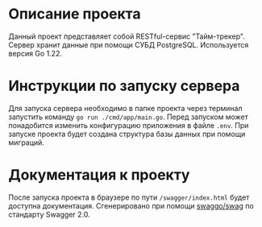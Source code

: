 # Описание проекта
Данный проект представляет собой RESTful-сервис "Тайм-трекер". Сервер хранит данные при помощи СУБД PostgreSQL. Используется версия Go 1.22.

# Инструкции по запуску сервера
Для запуска сервера необходимо в папке проекта через терминал запустить команду ```go run ./cmd/app/main.go```. Перед запуском может понадобится изменить конфигурацию приложения в файле ```.env```. При запуске проекта будет создана структура базы данных при помощи миграций.

# Документация к проекту
После запуска проекта в браузере по пути ```/swagger/index.html``` будет доступна документация. Сгенерировано при помощи [swaggo/swag](https://github.com/swaggo/swag) по стандарту Swagger 2.0.